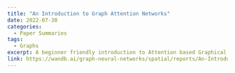 ```yaml
---
title: "An Introduction to Graph Attention Networks"
date: 2022-07-30
categories: 
  - Paper Summaries
tags:
  - Graphs
excerpt: A beginner friendly introduction to Attention based Graphical Neural Networks (GATs).
link: https://wandb.ai/graph-neural-networks/spatial/reports/An-Introduction-to-Graph-Attention-Networks--Vmlldzo1MDAzOTc2
---
```

